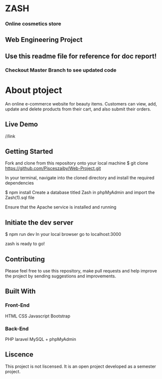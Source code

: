 # ZASH
### Online cosmetics store

## Web Engineering Project 
## Use this readme file for reference for doc report!
### Checkout Master Branch to see updated code


# About ptoject
An online e-commerce website for beauty items. Customers can view, add, update and delete products from their cart, and also submit their orders.

## Live Demo

//link

## Getting Started

Fork and clone from this repository onto your local machine
$ git clone https://github.com/Pisceszaiby/Web-Project.git

In your terminal, navigate into the cloned directory and install the required dependencies

$ npm install
Create a database titled Zash in phpMyAdmin and import the Zash(1).sql file

Ensure that the Apache service is installed and running

## Initiate the dev server

$ npm run dev
In your local browser go to localhost:3000

zash is ready to go!

## Contributing

Please feel free to use this repository, make pull requests and help improve the project by sending suggestions and improvements.

## Built With

### Front-End
HTML
CSS
Javascript
Bootstrap

### Back-End

PHP laravel
MySQL + phpMyAdmin

## Liscence
This project is not liscensed. It is an open project developed as a semester project.
